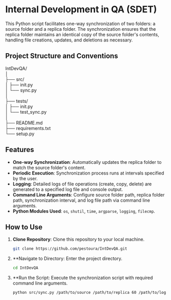 # Internal Development in QA (SDET) 
This Python script facilitates one-way synchronization of two folders: a source folder and a replica folder. The synchronization ensures that the replica folder maintains an identical copy of the source folder's contents, handling file creations, updates, and deletions as necessary.

## Project Structure and Conventions

IntDevQA/  
│  
├── src/  
│ ├── init.py  
│ └── sync.py  
│  
├── tests/  
│ ├── init.py  
│ └── test_sync.py  
│  
├── README.md  
├── requirements.txt  
└── setup.py 

## Features

- **One-way Synchronization**: Automatically updates the replica folder to match the source folder's content.
- **Periodic Execution**: Synchronization process runs at intervals specified by the user.
- **Logging**: Detailed logs of file operations (create, copy, delete) are generated to a specified log file and console output.
- **Command Line Arguments**: Configure source folder path, replica folder path, synchronization interval, and log file path via command line arguments.
- **Python Modules Used**: `os`, `shutil`, `time`, `argparse`, `logging`, `filecmp`.

## How to Use

1. **Clone Repository**: Clone this repository to your local machine.

   ```bash
   git clone https://github.com/pestoura/IntDevQA.git

2. **Navigate to Directory: Enter the project directory.

   ```bash
   cd IntDevQA

3. **Run the Script: Execute the synchronization script with required command line arguments.
   ```bash
   python src/sync.py /path/to/source /path/to/replica 60 /path/to/logfile.log
